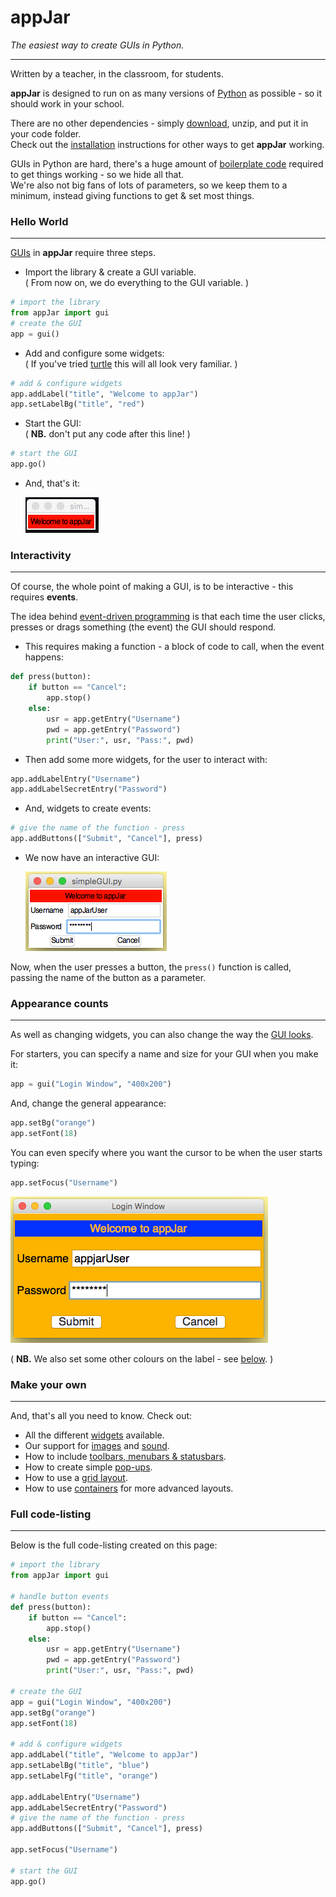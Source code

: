 # appJar  
*The easiest way to create GUIs in Python.*  

---

Written by a teacher, in the classroom, for students.  

**appJar** is designed to run on as many versions of [Python](https://www.python.org/downloads/) as possible - so it should work in your school.  

There are no other dependencies - simply [download](https://github.com/RWBA/appJar/blob/appJar/releases/appJar.zip?raw=true), unzip, and put it in your code folder.  
Check out the [installation](/install) instructions for other ways to get **appJar** working.  

GUIs in Python are hard, there's a huge amount of [boilerplate code](https://en.wikipedia.org/wiki/Boilerplate_code) required to get things working - so we hide all that.  
We're also not big fans of lots of parameters, so we keep them to a minimum, instead giving functions to get & set most things.  

### Hello World  
---

[GUIs](https://en.wikipedia.org/wiki/Graphical_user_interface) in **appJar** require three steps.  

* Import the library & create a GUI variable.  
    ( From now on, we do everything to the GUI variable. )  

```python
# import the library
from appJar import gui
# create the GUI
app = gui()
```

* Add and configure some widgets:  
    ( If you've tried [turtle](https://docs.python.org/3.6/library/turtle.html) this will all look very familiar. )  

```python
# add & configure widgets
app.addLabel("title", "Welcome to appJar")
app.setLabelBg("title", "red")
```

* Start the GUI:  
    ( **NB.** don't put any code after this line! )  

```python
# start the GUI
app.go()
```

* And, that's it: 

    ![simpleApp](img/simpleApp.png)

### Interactivity    
---
Of course, the whole point of making a GUI, is to be interactive - this requires **events**.  

The idea behind [event-driven programming](https://en.wikipedia.org/wiki/Event-driven_programming) is that each time the user clicks, presses or drags something (the event) the GUI should respond.  

* This requires making a function - a block of code to call, when the event happens:  

```python
def press(button):
    if button == "Cancel":
        app.stop()
    else:
        usr = app.getEntry("Username")
        pwd = app.getEntry("Password")
        print("User:", usr, "Pass:", pwd)
```

* Then add some more widgets, for the user to interact with:

```python
app.addLabelEntry("Username")
app.addLabelSecretEntry("Password")
```

* And, widgets to create events:  

```python
# give the name of the function - press
app.addButtons(["Submit", "Cancel"], press)
```
* We now have an interactive GUI: 

    ![testLog](img/testLog.png)


Now, when the user presses a button, the `press()` function is called, passing the name of the button as a parameter.  

### Appearance counts
---
As well as changing widgets, you can also change the way the [GUI looks](/pythonGuiOptions).  

For starters, you can specify a name and size for your GUI when you make it:  

```python
app = gui("Login Window", "400x200")
```

And, change the general appearance:  

```python
app.setBg("orange")
app.setFont(18)
```

You can even specify where you want the cursor to be when the user starts typing:

```python
app.setFocus("Username")
```

![testLog](img/testLog2.png)

( **NB.** We also set some other colours on the label - see [below](#full-code-listing). )  

###  Make your own  
---  
And, that's all you need to know. Check out:  

* All the different [widgets](/pythonWidgets) available.  
* Our support for [images](/pythonImages) and [sound](pythonSound).  
* How to include [toolbars, menubars & statusbars](/pythonBars).  
* How to create simple [pop-ups](/pythonDialogs).  
* How to use a [grid layout](/pythonWidgetLayout).  
* How to use [containers](/pythonWidgetGrouping) for more advanced layouts.  

### Full code-listing  
---  

Below is the full code-listing created on this page:  

```python
# import the library
from appJar import gui

# handle button events
def press(button):
    if button == "Cancel":
        app.stop()
    else:
        usr = app.getEntry("Username")
        pwd = app.getEntry("Password")
        print("User:", usr, "Pass:", pwd)

# create the GUI
app = gui("Login Window", "400x200")
app.setBg("orange")
app.setFont(18)

# add & configure widgets
app.addLabel("title", "Welcome to appJar")
app.setLabelBg("title", "blue")
app.setLabelFg("title", "orange")

app.addLabelEntry("Username")
app.addLabelSecretEntry("Password")
# give the name of the function - press
app.addButtons(["Submit", "Cancel"], press)

app.setFocus("Username")

# start the GUI
app.go()
```
